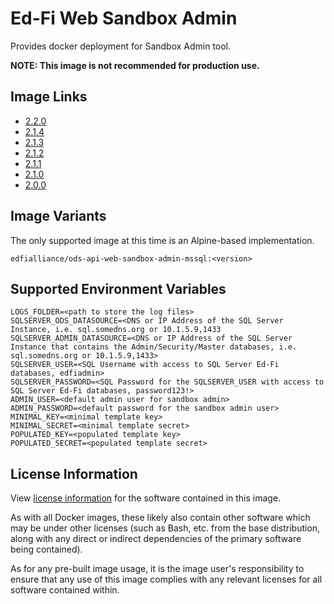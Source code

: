 # Ed-Fi Web Sandbox Admin
Provides docker deployment for Sandbox Admin tool.

**NOTE: This image is not recommended for production use.**

## Image Links
- [2.2.0](https://github.com/Ed-Fi-Alliance-OSS/Ed-Fi-ODS-Docker/blob/v2.2.0/Web-Sandbox-Admin/Alpine/mssql/Dockerfile)
- [2.1.4](https://github.com/Ed-Fi-Alliance-OSS/Ed-Fi-ODS-Docker/blob/v2.1.4/Web-Sandbox-Admin/Alpine/mssql/Dockerfile)
- [2.1.3](https://github.com/Ed-Fi-Alliance-OSS/Ed-Fi-ODS-Docker/blob/v2.1.3/Web-Sandbox-Admin/Alpine/mssql/Dockerfile)
- [2.1.2](https://github.com/Ed-Fi-Alliance-OSS/Ed-Fi-ODS-Docker/blob/v2.1.2/Web-Sandbox-Admin/Alpine/mssql/Dockerfile)
- [2.1.1](https://github.com/Ed-Fi-Alliance-OSS/Ed-Fi-ODS-Docker/blob/v2.1.1/Web-Sandbox-Admin/Alpine/mssql/Dockerfile)
- [2.1.0](https://github.com/Ed-Fi-Alliance-OSS/Ed-Fi-ODS-Docker/blob/v2.1.0/Web-Sandbox-Admin/Alpine/mssql/Dockerfile)
- [2.0.0](https://github.com/Ed-Fi-Alliance-OSS/Ed-Fi-ODS-Docker/blob/v2.0.0/Web-Sandbox-Admin/Alpine/mssql/Dockerfile)

## Image Variants
The only supported image at this time is an Alpine-based implementation.

`edfialliance/ods-api-web-sandbox-admin-mssql:<version>`

## Supported Environment Variables
```
LOGS_FOLDER=<path to store the log files>
SQLSERVER_ODS_DATASOURCE=<DNS or IP Address of the SQL Server Instance, i.e. sql.somedns.org or 10.1.5.9,1433
SQLSERVER_ADMIN_DATASOURCE=<DNS or IP Address of the SQL Server Instance that contains the Admin/Security/Master databases, i.e. sql.somedns.org or 10.1.5.9,1433>
SQLSERVER_USER=<SQL Username with access to SQL Server Ed-Fi databases, edfiadmin>
SQLSERVER_PASSWORD=<SQL Password for the SQLSERVER_USER with access to SQL Server Ed-Fi databases, password123!>
ADMIN_USER=<default admin user for sandbox admin>
ADMIN_PASSWORD=<default password for the sandbox admin user>
MINIMAL_KEY=<minimal template key>
MINIMAL_SECRET=<minimal template secret>
POPULATED_KEY=<populated template key>
POPULATED_SECRET=<populated template secret>
```

## License Information
View [license information](https://github.com/Ed-Fi-Alliance-OSS/Ed-Fi-ODS-Docker/blob/main/LICENSE) for the software contained in this image.

As with all Docker images, these likely also contain other software which may be under other licenses (such as Bash, etc. from the base distribution, along with any direct or indirect dependencies of the primary software being contained).

As for any pre-built image usage, it is the image user's responsibility to ensure that any use of this image complies with any relevant licenses for all software contained within.
